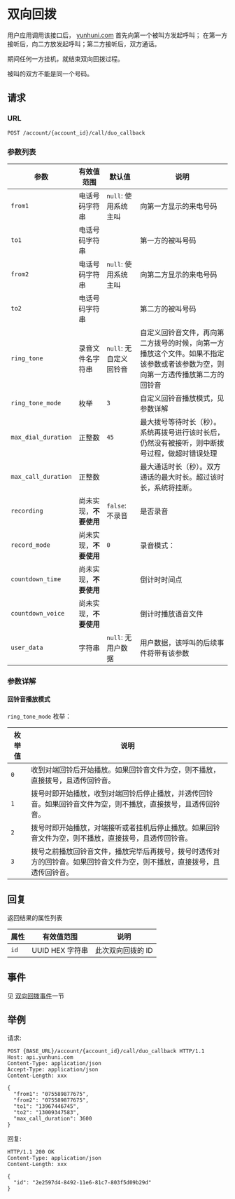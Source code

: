 # 双向回拨
用户应用调用该接口后， [yunhuni.com](http://yunhuni.com/) 首先向第一个被叫方发起呼叫；
在第一方接听后，向二方放发起呼叫；第二方接听后，双方通话。

期间任何一方挂机，就结束双向回拨过程。

被叫的双方不能是同一个号码。

## 请求

### URL

```
POST /account/{account_id}/call/duo_callback
```

### 参数列表

|          参数        |       有效值范围          |      默认值         |         说明          |
| -------------------- | ------------------------ | ------------------- | -------------------- |
| `from1`              | 电话号码字符串            | `null`: 使用系统主叫 | 向第一方显示的来电号码 |
| `to1`                | 电话号码字符串            |                     | 第一方的被叫号码      |
| `from2`              | 电话号码字符串            | `null`: 使用系统主叫 | 向第二方显示的来电号码 |
| `to2`                | 电话号码字符串            |                     | 第二方的被叫号码      |
| `ring_tone`          | 录音文件名字符串          | `null`: 无自定义回铃音 | 自定义回铃音文件，再向第二方拨号的时候，向第一方播放这个文件。如果不指定该参数或者该参数为空，则向第一方透传播放第二方的回铃音 |
| `ring_tone_mode`     | 枚举                     | `3`                 | 自定义回铃音播放模式，见参数详解 |
| `max_dial_duration`  | 正整数                   | `45`                | 最大拨号等待时长（秒）。系统再拨号进行该时长后，仍然没有被接听，则中断拨号过程，做超时错误处理 |
| `max_call_duration`  | 正整数                   |                     | 最大通话时长（秒）。双方通话的最大时长。超过该时长，系统将挂断。 |
| `recording`          | 尚未实现，**不要使用** | `false`: 不录音 | 是否录音 |
| `record_mode`        | 尚未实现，**不要使用** | `0` | 录音模式： |
| `countdown_time`     | 尚未实现，**不要使用** | | 倒计时时间点 |
| `countdown_voice`    | 尚未实现，**不要使用** | | 倒计时播放语音文件 |
| `user_data`          | 字符串 | `null`: 无用户数据 | 用户数据，该呼叫的后续事件将带有该参数 |

### 参数详解

#### 回铃音播放模式
`ring_tone_mode` 枚举：

枚举值 | 说明
----- | -------------------------------------------------------
`0`   | 收到对端回铃后开始播放。如果回铃音文件为空，则不播放，直接拨号，且透传回铃音。
`1`   | 拨号时即开始播放，收到对端回铃后停止播放，并透传回铃音。如果回铃音文件为空，则不播放，直接拨号，且透传回铃音。
`2`   | 拨号时即开始播放，对端接听或者挂机后停止播放。如果回铃音文件为空，则不播放，直接拨号，且透传回铃音。
`3`   | 拨号之前播放回铃音文件，播放完毕后再拨号，拨号时透传对方的回铃音。如果回铃音文件为空，则不播放，直接拨号，且透传回铃音。

## 回复

返回结果的属性列表

属性       |   有效值范围   |                   说明                                
--------- | -------------- | -------------------------------------
`id`      | UUID HEX 字符串      | 此次双向回拨的 ID                                      

## 事件

见 [双向回拨事件](../evt/simple_call/duo_callback.md)一节

## 举例

请求:
```http
POST {BASE_URL}/account/{account_id}/call/duo_callback HTTP/1.1
Host: api.yunhuni.com
Content-Type: application/json
Accept-Type: application/json
Content-Length: xxx

{
  "from1": "075589877675",
  "from2": "075589877675",
  "to1": "13967446745",
  "to2": "13009347583",
  "max_call_duration": 3600
}
```

回复:
```http
HTTP/1.1 200 OK
Content-Type: application/json
Content-Length: xxx

{
  "id": "2e2597d4-8492-11e6-81c7-803f5d09b29d"
}
```
